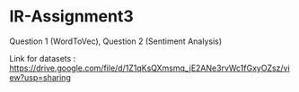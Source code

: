 # IR-Assignment3

Question 1 (WordToVec), Question 2 (Sentiment Analysis) 

Link for datasets : https://drive.google.com/file/d/1Z1qKsQXmsmq_jE2ANe3rvWc1fGxyOZsz/view?usp=sharing
